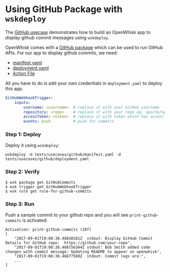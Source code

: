 <!--
#
# Licensed to the Apache Software Foundation (ASF) under one or more
# contributor license agreements.  See the NOTICE file distributed with
# this work for additional information regarding copyright ownership.
# The ASF licenses this file to You under the Apache License, Version 2.0
# (the "License"); you may not use this file except in compliance with
# the License.  You may obtain a copy of the License at
#
#     http://www.apache.org/licenses/LICENSE-2.0
#
# Unless required by applicable law or agreed to in writing, software
# distributed under the License is distributed on an "AS IS" BASIS,
# WITHOUT WARRANTIES OR CONDITIONS OF ANY KIND, either express or implied.
# See the License for the specific language governing permissions and
# limitations under the License.
#
-->

# Using GitHub Package with `wskdeploy`

The [GitHub usecase](https://github.com/apache/openwhisk-wskdeploy/tree/master/tests/usecases/github) demonstrates how to build an OpenWhisk app to display github commit messages using `wskdeploy`.

OpenWhisk comes with a [GitHub package](https://github.com/apache/openwhisk-catalog/blob/master/packages/github/README.md) which can be used to run GitHub APIs. For our app to display github commits, we need:

- [manifest.yaml](https://github.com/apache/openwhisk-wskdeploy/blob/master/tests/usecases/github/manifest.yaml)
- [deployment.yaml](https://github.com/apache/openwhisk-wskdeploy/blob/master/tests/usecases/github/deployment.yaml)
- [Action File](https://github.com/apache/openwhisk-wskdeploy/blob/master/tests/usecases/github/src/print-github-commits.js)

All you have to do is add your own credentials in `deployment.yaml` to deploy this app.

```yaml
GitHubWebhookTrigger:
    inputs:
        username: <username>  # replace it with your GitHub username
        repository: <repo>    # replace it with your repo eg. apache/openwhisk-wskdeploy
        accessToken: <token>  # replace it with token which has access to the specified repo
        events: push          # push for commits
```

### Step 1: Deploy

Deploy it using `wskdeploy`:

```
wskdeploy -m tests/usecases/github/manifest.yaml -d tests/usecases/github/deployment.yaml
```

### Step 2: Verify

```
$ wsk package get GitHubCommits
$ wsk trigger get GitHubWebhookTrigger
$ wsk rule get rule-for-github-commits
```
### Step 3: Run

Push a sample commit to your github repo and you will see `print-github-commits` is activated:

```
Activation: print-github-commits (28f)
[
    "2017-09-01T19:08:38.46838161Z  stdout: Display GitHub Commit Details for GitHub repo:  https://github.com/your-repo",
    "2017-09-01T19:08:38.468756344Z stdout: Bob Smith added code changes with commit message: Updating README to appear on openwhisk",
    "2017-09-01T19:08:38.46877569Z  stdout: Commit logs are:",
    ...
]
```
